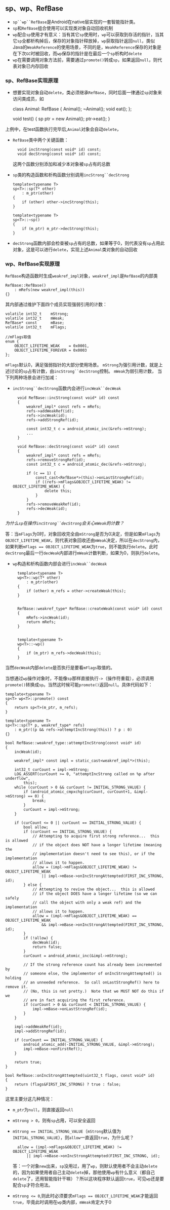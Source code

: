 ## sp、wp、RefBase ##
* `sp``wp``RefBase`是Android在native层实现的一套智能指针类。
* `sp`和`RefBase`组合使用可以实现类对象自动回收机制
*  `wp`配合`sp`使用才有意义：当有其它`sp`使用时，`wp`可以获取到存活的指针，当其它`sp`全都析构掉后，保存的对象指针释放掉，`wp`获取指针返回`null`，类似Java的`WeakReference`的使用场景，不同的是，`WeakReference`保存的对象是在下次`GC`时被回收，而`wp`保存的指针是在最后一个`sp`析构时`delete`
*  `wp`在需要调用对象方法前，需要通过`promote()`转成`sp`，如果返回`null`，则代表对象已内存回收

### sp、RefBase实现原理 ###

* 想要实现对象自动`delete`，类必须继承`RefBase`，同时后面一律通过`sp`对象来访问类成员，如

	class Animal: RefBase {
	    Animal();
	    ~Animal();
	    void eat();
	};
	
	void test() {
	    sp<Animal> ptr = new Animal();
	    ptr->eat();
	}

上例中，在test函数执行完毕后,`Animal`对象会自动`delete`，

* `RefBase`类中两个关键函数：
	
		void incStrong(const void* id) const;
		void decStrong(const void* id) const;
	
	这两个函数分别添加和减少本对象被`sp`占有的总数
* 	`sp`类的构造函数和析构函数分别调用`incStrong``decStrong`
	
		template<typename T>
		sp<T>::sp(T* other)
		    : m_ptr(other)
		{
		    if (other) other->incStrong(this);
		}
			
		template<typename T>
		sp<T>::~sp()
		{
		    if (m_ptr) m_ptr->decStrong(this);
		}
		
* `decStrong`函数内部会检查被`sp`占有的总数，如果等于0，则代表没有`sp`占用此对象，这是可以进行`delete`，实现上述`Animal`类对象的自动回收

### wp、RefBase实现原理 ###

`RefBase`构造函数时生成`weakref_impl`对象，`weakref_impl`是`RefBase`的内部类

	RefBase::RefBase()
	    : mRefs(new weakref_impl(this))
	{}
	
其内部通过维护下面四个成员实现强弱引用的计数：
	
	volatile int32_t    mStrong;
	volatile int32_t    mWeak;
	RefBase* const      mBase;
	volatile int32_t    mFlags;
	
	//mFlags取值
    enum {
        OBJECT_LIFETIME_WEAK    = 0x0001,
        OBJECT_LIFETIME_FOREVER = 0x0003
    };
    
`mFlags`默认0，满足强弱指针的大部分使用场景。
`mStrong`为强引用计数，就是上述讨论的`sp`占有计数，由`incStrong``decStrong`控制。
`mWeak`为弱引用计数， 当下列两种场景会进行加减：

* `incStrong``decStrong`函数内会进行`incWeak``decWeak`

		void RefBase::incStrong(const void* id) const
		{
		    weakref_impl* const refs = mRefs;
		    refs->addWeakRef(id);
		    refs->incWeak(id);
		    refs->addStrongRef(id); 
		 
		    const int32_t c = android_atomic_inc(&refs->mStrong); 
		    ...
		}
		
		void RefBase::decStrong(const void* id) const
		{
		    weakref_impl* const refs = mRefs;
		    refs->removeStrongRef(id);
		    const int32_t c = android_atomic_dec(&refs->mStrong);

		    if (c == 1) {
		        const_cast<RefBase*>(this)->onLastStrongRef(id);
		        if ((refs->mFlags&OBJECT_LIFETIME_WEAK) != OBJECT_LIFETIME_WEAK) {
		            delete this;
		        }
		    }
		    refs->removeWeakRef(id);
		    refs->decWeak(id);
		}

*为什么`sp`在操作`incStrong``decStrong`会关心`mWeak`的计数？*

答：当`mFlags`为0时，对象回收完全由`mStrong`是否为0决定，但是如果`mFlags`为`OBJECT_LIFETIME_WEAK`，则代表对象回收还由`mWeak`决定，所以在`decStrong`内，如果判断`mFlags == OBJECT_LIFETIME_WEAK`为`true`，则不能执行`delete`。此时`decStrong`最后一行`decWeak`内部进行`mWeak`计数判断，如果为0，则执行`delete`。

* `wp`构造和析构函数内部会进行`incWeak``decWeak`
	
		template<typename T>
		wp<T>::wp(T* other)
		    : m_ptr(other)
		{
		    if (other) m_refs = other->createWeak(this);
		}
		
		
		RefBase::weakref_type* RefBase::createWeak(const void* id) const
		{
		    mRefs->incWeak(id);
		    return mRefs;
		}
		
		
		template<typename T>
		wp<T>::~wp()
		{
		    if (m_ptr) m_refs->decWeak(this);
		}
		
当然`decWeak`内部`delete`是否执行是要看`mFlags`取值的。

当想通过`wp`操作对象时，不能像`sp`那样直接执行`->`（操作符重载），必须调用`promote()`转换成`sp`。当然这时候可能`promote()`返回`null`。具体代码如下：
	
	template<typename T>
	sp<T> wp<T>::promote() const
	{
	    return sp<T>(m_ptr, m_refs);
	}
	
	template<typename T>
	sp<T>::sp(T* p, weakref_type* refs)
	    : m_ptr((p && refs->attemptIncStrong(this)) ? p : 0)
	{}
	
	bool RefBase::weakref_type::attemptIncStrong(const void* id)
	{
		incWeak(id);
	 
		weakref_impl* const impl = static_cast<weakref_impl*>(this);
	 
		int32_t curCount = impl->mStrong;
		LOG_ASSERT(curCount >= 0, "attemptIncStrong called on %p after underflow",
			this);
		while (curCount > 0 && curCount != INITIAL_STRONG_VALUE) {
			if (android_atomic_cmpxchg(curCount, curCount+1, &impl->mStrong) == 0) {
				break;
			}
			curCount = impl->mStrong;
		}
	 
		if (curCount <= 0 || curCount == INITIAL_STRONG_VALUE) {
			bool allow;
			if (curCount == INITIAL_STRONG_VALUE) {
				// Attempting to acquire first strong reference...  this is allowed
				// if the object does NOT have a longer lifetime (meaning the
				// implementation doesn't need to see this), or if the implementation
				// allows it to happen.
				allow = (impl->mFlags&OBJECT_LIFETIME_WEAK) != OBJECT_LIFETIME_WEAK
					|| impl->mBase->onIncStrongAttempted(FIRST_INC_STRONG, id);
			} else {
				// Attempting to revive the object...  this is allowed
				// if the object DOES have a longer lifetime (so we can safely
				// call the object with only a weak ref) and the implementation
				// allows it to happen.
				allow = (impl->mFlags&OBJECT_LIFETIME_WEAK) == OBJECT_LIFETIME_WEAK
					&& impl->mBase->onIncStrongAttempted(FIRST_INC_STRONG, id);
			}
			if (!allow) {
				decWeak(id);
				return false;
			}
			curCount = android_atomic_inc(&impl->mStrong);
	 
			// If the strong reference count has already been incremented by
			// someone else, the implementor of onIncStrongAttempted() is holding
			// an unneeded reference.  So call onLastStrongRef() here to remove it.
			// (No, this is not pretty.)  Note that we MUST NOT do this if we
			// are in fact acquiring the first reference.
			if (curCount > 0 && curCount < INITIAL_STRONG_VALUE) {
				impl->mBase->onLastStrongRef(id);
			}
		}
	 
		impl->addWeakRef(id);
		impl->addStrongRef(id);
	 
		if (curCount == INITIAL_STRONG_VALUE) {
			android_atomic_add(-INITIAL_STRONG_VALUE, &impl->mStrong);
			impl->mBase->onFirstRef();
		}
	 
		return true;
	}
	
	bool RefBase::onIncStrongAttempted(uint32_t flags, const void* id)
	{
	    return (flags&FIRST_INC_STRONG) ? true : false;
	}

这里主要分这几种情况：

* `m_ptr`为`null`，则直接返回`null`
* `mStrong > 0`，则有`sp`占用，可以安全返回
* `mStrong == INITIAL_STRONG_VALUE`（`mStrong`默认值为`INITIAL_STRONG_VALUE`），则`allow`一直返回`true`，为什么呢？
	
		allow = (impl->mFlags&OBJECT_LIFETIME_WEAK) != OBJECT_LIFETIME_WEAK
			|| impl->mBase->onIncStrongAttempted(FIRST_INC_STRONG, id);

	答：一个对象`new`出来，`sp`没用过，用了`wp`，则默认使用者不会主动`delete`的，因为如果使用者自己主动`delete`掉，那他使用`wp`有什么意义（都自己`delete`了，还用智能指针干嘛）？所以这块程序默认返回`true`，可见`wp`还是要配合`sp`才符合用法。
* `mStrong <= 0`,则此时必须要求`mFlags == OBJECT_LIFETIME_WEAK`才能返回`true`，毕竟此时调用在`wp`类内部，`mWeak`肯定大于0


